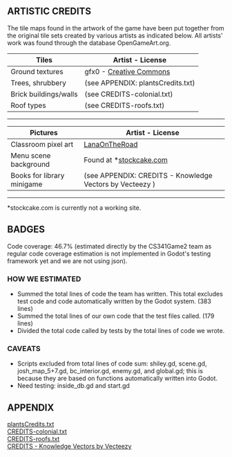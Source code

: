 ## ARTISTIC CREDITS

The tile maps found in the artwork of the game have been put together from the original tile sets created by various artists as indicated below. All artists' work was found through the database OpenGameArt.org.

|          Tiles        |         Artist - License           |
|-----------------------|------------------------------------|
| Ground textures       | gfx0 - [Creative Commons](https://creativecommons.org/licenses/by/4.0/)            |
| Trees, shrubbery      | (see APPENDIX: plantsCredits.txt) |
| Brick buildings/walls | (see CREDITS-colonial.txt)         |
| Roof types            | (see CREDITS-roofs.txt)            |
--------------------------------------------------------------

|    Pictures   |         Artist - License    |
|---------------|-----------------------------|
| Classroom pixel art | [LanaOnTheRoad](https://www.deviantart.com/lanaontheroad/art/Pixel-Art-Classroom-B-2-807285585) |
| Menu scene background | Found at *[stockcake.com](https://www.google.com/url?) |
| Books for library minigame | (see APPENDIX: CREDITS - Knowledge Vectors by Vecteezy ) |
-----------------------------------------------------------------------------------------
*stockcake.com is currently not a working site.

## BADGES
Code coverage: 46.7% (estimated directly by the CS341Game2 team as regular code coverage estimation is not implemented in Godot's testing framework yet and we are not using json).

### HOW WE ESTIMATED
- Summed the total lines of code the team has written. This total excludes test code and code automatically written by the Godot system. (383 lines)
- Summed the total lines of our own code that the test files called. (179 lines)
- Divided the total code called by tests by the total lines of code we wrote.

### CAVEATS
- Scripts excluded from total lines of code sum: shiley.gd, scene.gd, josh_map_5+7.gd, bc_interior.gd, enemy.gd, and global.gd; this is because they are based on functions automatically written into Godot.
- Need testing: inside_db.gd and start.gd

## APPENDIX
[plantsCredits.txt](https://github.com/user-attachments/files/18759349/plantsCredits.txt) \
[CREDITS-colonial.txt](https://github.com/user-attachments/files/18759367/CREDITS-colonial.txt) \
[CREDITS-roofs.txt](https://github.com/user-attachments/files/18759389/CREDITS-roofs.txt) \
[CREDITS - Knowledge Vectors by Vecteezy](https://www.vecteezy.com/free-vector/knowledge)
